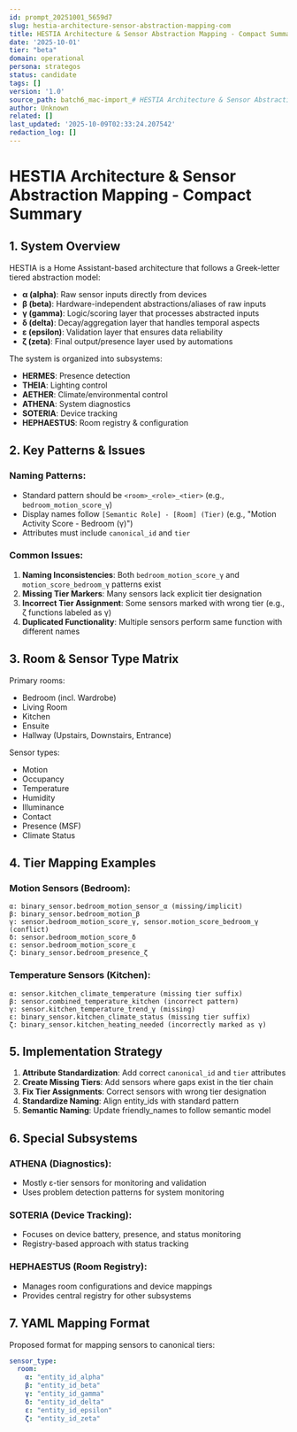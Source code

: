 ```yaml
---
id: prompt_20251001_5659d7
slug: hestia-architecture-sensor-abstraction-mapping-com
title: HESTIA Architecture & Sensor Abstraction Mapping - Compact Summary
date: '2025-10-01'
tier: "beta"
domain: operational
persona: strategos
status: candidate
tags: []
version: '1.0'
source_path: batch6_mac-import_# HESTIA Architecture & Sensor Abstracti.md
author: Unknown
related: []
last_updated: '2025-10-09T02:33:24.207542'
redaction_log: []
---
```


# HESTIA Architecture & Sensor Abstraction Mapping - Compact Summary

## 1. System Overview

HESTIA is a Home Assistant-based architecture that follows a Greek-letter tiered abstraction model:

- **α (alpha)**: Raw sensor inputs directly from devices
- **β (beta)**: Hardware-independent abstractions/aliases of raw inputs
- **γ (gamma)**: Logic/scoring layer that processes abstracted inputs
- **δ (delta)**: Decay/aggregation layer that handles temporal aspects
- **ε (epsilon)**: Validation layer that ensures data reliability
- **ζ (zeta)**: Final output/presence layer used by automations

The system is organized into subsystems:
- **HERMES**: Presence detection
- **THEIA**: Lighting control
- **AETHER**: Climate/environmental control
- **ATHENA**: System diagnostics
- **SOTERIA**: Device tracking
- **HEPHAESTUS**: Room registry & configuration

## 2. Key Patterns & Issues

### Naming Patterns:
- Standard pattern should be `<room>_<role>_<tier>` (e.g., `bedroom_motion_score_γ`)
- Display names follow `[Semantic Role] - [Room] (Tier)` (e.g., "Motion Activity Score - Bedroom (γ)")
- Attributes must include `canonical_id` and `tier`

### Common Issues:
1. **Naming Inconsistencies**: Both `bedroom_motion_score_γ` and `motion_score_bedroom_γ` patterns exist
2. **Missing Tier Markers**: Many sensors lack explicit tier designation
3. **Incorrect Tier Assignment**: Some sensors marked with wrong tier (e.g., ζ functions labeled as γ)
4. **Duplicated Functionality**: Multiple sensors perform same function with different names

## 3. Room & Sensor Type Matrix

Primary rooms:
- Bedroom (incl. Wardrobe)
- Living Room
- Kitchen
- Ensuite
- Hallway (Upstairs, Downstairs, Entrance)

Sensor types:
- Motion
- Occupancy
- Temperature
- Humidity
- Illuminance
- Contact
- Presence (MSF)
- Climate Status

## 4. Tier Mapping Examples

### Motion Sensors (Bedroom):
```
α: binary_sensor.bedroom_motion_sensor_α (missing/implicit)
β: binary_sensor.bedroom_motion_β
γ: sensor.bedroom_motion_score_γ, sensor.motion_score_bedroom_γ (conflict)
δ: sensor.bedroom_motion_score_δ
ε: sensor.bedroom_motion_score_ε
ζ: binary_sensor.bedroom_presence_ζ
```

### Temperature Sensors (Kitchen):
```
α: sensor.kitchen_climate_temperature (missing tier suffix)
β: sensor.combined_temperature_kitchen (incorrect pattern)
γ: sensor.kitchen_temperature_trend_γ (missing)
ε: binary_sensor.kitchen_climate_status (missing tier suffix)
ζ: binary_sensor.kitchen_heating_needed (incorrectly marked as γ)
```

## 5. Implementation Strategy

1. **Attribute Standardization**: Add correct `canonical_id` and `tier` attributes
2. **Create Missing Tiers**: Add sensors where gaps exist in the tier chain
3. **Fix Tier Assignments**: Correct sensors with wrong tier designation
4. **Standardize Naming**: Align entity_ids with standard pattern
5. **Semantic Naming**: Update friendly_names to follow semantic model

## 6. Special Subsystems

### ATHENA (Diagnostics):
- Mostly ε-tier sensors for monitoring and validation
- Uses problem detection patterns for system monitoring

### SOTERIA (Device Tracking):
- Focuses on device battery, presence, and status monitoring
- Registry-based approach with status tracking

### HEPHAESTUS (Room Registry):
- Manages room configurations and device mappings
- Provides central registry for other subsystems

## 7. YAML Mapping Format

Proposed format for mapping sensors to canonical tiers:
```yaml
sensor_type:
  room:
    α: "entity_id_alpha"
    β: "entity_id_beta"
    γ: "entity_id_gamma"
    δ: "entity_id_delta"
    ε: "entity_id_epsilon"
    ζ: "entity_id_zeta"
```
